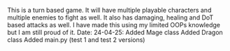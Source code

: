 This is a turn based game. It will have multiple playable characters and multiple enemies to fight as well. It also has damaging, healing and DoT based attacks as well. 
I have made this using my limited OOPs knowledge but I am still proud of it. 
Date: 24-04-25: 
Added Mage class 
Added Dragon class
Added main.py (test 1 and test 2 versions) 
